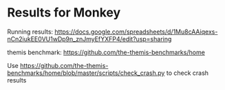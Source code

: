 # Results for Monkey

Running results: https://docs.google.com/spreadsheets/d/1Mu8cAAiqexs-nCn2iukEE0VU1wDp9n_znJmyEfYXFP4/edit?usp=sharing

themis benchmark: https://github.com/the-themis-benchmarks/home

Use https://github.com/the-themis-benchmarks/home/blob/master/scripts/check_crash.py to check crash results

